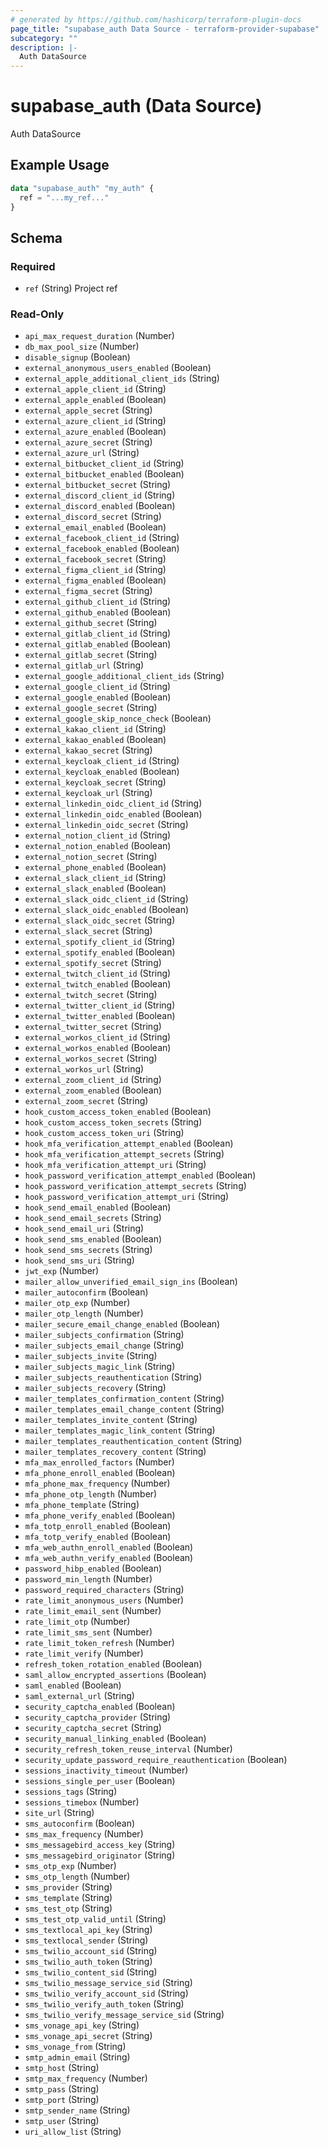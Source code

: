 ```yaml
---
# generated by https://github.com/hashicorp/terraform-plugin-docs
page_title: "supabase_auth Data Source - terraform-provider-supabase"
subcategory: ""
description: |-
  Auth DataSource
---
```


# supabase_auth (Data Source)

Auth DataSource

## Example Usage

```terraform
data "supabase_auth" "my_auth" {
  ref = "...my_ref..."
}
```

<!-- schema generated by tfplugindocs -->
## Schema

### Required

- `ref` (String) Project ref

### Read-Only

- `api_max_request_duration` (Number)
- `db_max_pool_size` (Number)
- `disable_signup` (Boolean)
- `external_anonymous_users_enabled` (Boolean)
- `external_apple_additional_client_ids` (String)
- `external_apple_client_id` (String)
- `external_apple_enabled` (Boolean)
- `external_apple_secret` (String)
- `external_azure_client_id` (String)
- `external_azure_enabled` (Boolean)
- `external_azure_secret` (String)
- `external_azure_url` (String)
- `external_bitbucket_client_id` (String)
- `external_bitbucket_enabled` (Boolean)
- `external_bitbucket_secret` (String)
- `external_discord_client_id` (String)
- `external_discord_enabled` (Boolean)
- `external_discord_secret` (String)
- `external_email_enabled` (Boolean)
- `external_facebook_client_id` (String)
- `external_facebook_enabled` (Boolean)
- `external_facebook_secret` (String)
- `external_figma_client_id` (String)
- `external_figma_enabled` (Boolean)
- `external_figma_secret` (String)
- `external_github_client_id` (String)
- `external_github_enabled` (Boolean)
- `external_github_secret` (String)
- `external_gitlab_client_id` (String)
- `external_gitlab_enabled` (Boolean)
- `external_gitlab_secret` (String)
- `external_gitlab_url` (String)
- `external_google_additional_client_ids` (String)
- `external_google_client_id` (String)
- `external_google_enabled` (Boolean)
- `external_google_secret` (String)
- `external_google_skip_nonce_check` (Boolean)
- `external_kakao_client_id` (String)
- `external_kakao_enabled` (Boolean)
- `external_kakao_secret` (String)
- `external_keycloak_client_id` (String)
- `external_keycloak_enabled` (Boolean)
- `external_keycloak_secret` (String)
- `external_keycloak_url` (String)
- `external_linkedin_oidc_client_id` (String)
- `external_linkedin_oidc_enabled` (Boolean)
- `external_linkedin_oidc_secret` (String)
- `external_notion_client_id` (String)
- `external_notion_enabled` (Boolean)
- `external_notion_secret` (String)
- `external_phone_enabled` (Boolean)
- `external_slack_client_id` (String)
- `external_slack_enabled` (Boolean)
- `external_slack_oidc_client_id` (String)
- `external_slack_oidc_enabled` (Boolean)
- `external_slack_oidc_secret` (String)
- `external_slack_secret` (String)
- `external_spotify_client_id` (String)
- `external_spotify_enabled` (Boolean)
- `external_spotify_secret` (String)
- `external_twitch_client_id` (String)
- `external_twitch_enabled` (Boolean)
- `external_twitch_secret` (String)
- `external_twitter_client_id` (String)
- `external_twitter_enabled` (Boolean)
- `external_twitter_secret` (String)
- `external_workos_client_id` (String)
- `external_workos_enabled` (Boolean)
- `external_workos_secret` (String)
- `external_workos_url` (String)
- `external_zoom_client_id` (String)
- `external_zoom_enabled` (Boolean)
- `external_zoom_secret` (String)
- `hook_custom_access_token_enabled` (Boolean)
- `hook_custom_access_token_secrets` (String)
- `hook_custom_access_token_uri` (String)
- `hook_mfa_verification_attempt_enabled` (Boolean)
- `hook_mfa_verification_attempt_secrets` (String)
- `hook_mfa_verification_attempt_uri` (String)
- `hook_password_verification_attempt_enabled` (Boolean)
- `hook_password_verification_attempt_secrets` (String)
- `hook_password_verification_attempt_uri` (String)
- `hook_send_email_enabled` (Boolean)
- `hook_send_email_secrets` (String)
- `hook_send_email_uri` (String)
- `hook_send_sms_enabled` (Boolean)
- `hook_send_sms_secrets` (String)
- `hook_send_sms_uri` (String)
- `jwt_exp` (Number)
- `mailer_allow_unverified_email_sign_ins` (Boolean)
- `mailer_autoconfirm` (Boolean)
- `mailer_otp_exp` (Number)
- `mailer_otp_length` (Number)
- `mailer_secure_email_change_enabled` (Boolean)
- `mailer_subjects_confirmation` (String)
- `mailer_subjects_email_change` (String)
- `mailer_subjects_invite` (String)
- `mailer_subjects_magic_link` (String)
- `mailer_subjects_reauthentication` (String)
- `mailer_subjects_recovery` (String)
- `mailer_templates_confirmation_content` (String)
- `mailer_templates_email_change_content` (String)
- `mailer_templates_invite_content` (String)
- `mailer_templates_magic_link_content` (String)
- `mailer_templates_reauthentication_content` (String)
- `mailer_templates_recovery_content` (String)
- `mfa_max_enrolled_factors` (Number)
- `mfa_phone_enroll_enabled` (Boolean)
- `mfa_phone_max_frequency` (Number)
- `mfa_phone_otp_length` (Number)
- `mfa_phone_template` (String)
- `mfa_phone_verify_enabled` (Boolean)
- `mfa_totp_enroll_enabled` (Boolean)
- `mfa_totp_verify_enabled` (Boolean)
- `mfa_web_authn_enroll_enabled` (Boolean)
- `mfa_web_authn_verify_enabled` (Boolean)
- `password_hibp_enabled` (Boolean)
- `password_min_length` (Number)
- `password_required_characters` (String)
- `rate_limit_anonymous_users` (Number)
- `rate_limit_email_sent` (Number)
- `rate_limit_otp` (Number)
- `rate_limit_sms_sent` (Number)
- `rate_limit_token_refresh` (Number)
- `rate_limit_verify` (Number)
- `refresh_token_rotation_enabled` (Boolean)
- `saml_allow_encrypted_assertions` (Boolean)
- `saml_enabled` (Boolean)
- `saml_external_url` (String)
- `security_captcha_enabled` (Boolean)
- `security_captcha_provider` (String)
- `security_captcha_secret` (String)
- `security_manual_linking_enabled` (Boolean)
- `security_refresh_token_reuse_interval` (Number)
- `security_update_password_require_reauthentication` (Boolean)
- `sessions_inactivity_timeout` (Number)
- `sessions_single_per_user` (Boolean)
- `sessions_tags` (String)
- `sessions_timebox` (Number)
- `site_url` (String)
- `sms_autoconfirm` (Boolean)
- `sms_max_frequency` (Number)
- `sms_messagebird_access_key` (String)
- `sms_messagebird_originator` (String)
- `sms_otp_exp` (Number)
- `sms_otp_length` (Number)
- `sms_provider` (String)
- `sms_template` (String)
- `sms_test_otp` (String)
- `sms_test_otp_valid_until` (String)
- `sms_textlocal_api_key` (String)
- `sms_textlocal_sender` (String)
- `sms_twilio_account_sid` (String)
- `sms_twilio_auth_token` (String)
- `sms_twilio_content_sid` (String)
- `sms_twilio_message_service_sid` (String)
- `sms_twilio_verify_account_sid` (String)
- `sms_twilio_verify_auth_token` (String)
- `sms_twilio_verify_message_service_sid` (String)
- `sms_vonage_api_key` (String)
- `sms_vonage_api_secret` (String)
- `sms_vonage_from` (String)
- `smtp_admin_email` (String)
- `smtp_host` (String)
- `smtp_max_frequency` (Number)
- `smtp_pass` (String)
- `smtp_port` (String)
- `smtp_sender_name` (String)
- `smtp_user` (String)
- `uri_allow_list` (String)
